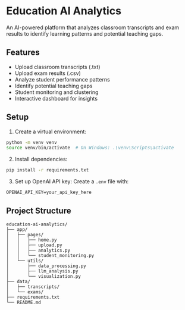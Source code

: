# Education AI Analytics

An AI-powered platform that analyzes classroom transcripts and exam results to identify learning patterns and potential teaching gaps.

## Features

- Upload classroom transcripts (.txt)
- Upload exam results (.csv)
- Analyze student performance patterns
- Identify potential teaching gaps
- Student monitoring and clustering
- Interactive dashboard for insights

## Setup

1. Create a virtual environment:
```bash
python -m venv venv
source venv/bin/activate  # On Windows: .\venv\Scripts\activate
```

2. Install dependencies:
```bash
pip install -r requirements.txt
```

3. Set up OpenAI API key:
Create a `.env` file with:
```
OPENAI_API_KEY=your_api_key_here
```

## Project Structure

```
education-ai-analytics/
├── app/
│   ├── pages/
│   │   ├── home.py
│   │   ├── upload.py
│   │   ├── analytics.py
│   │   └── student_monitoring.py
│   └── utils/
│       ├── data_processing.py
│       ├── llm_analysis.py
│       └── visualization.py
├── data/
│   ├── transcripts/
│   └── exams/
├── requirements.txt
└── README.md
```
